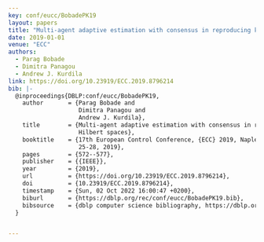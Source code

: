 ```yaml
---
key: conf/eucc/BobadePK19
layout: papers
title: "Multi-agent adaptive estimation with consensus in reproducing kernel Hilbert spaces."
date: 2019-01-01
venue: "ECC"
authors:
  - Parag Bobade
  - Dimitra Panagou
  - Andrew J. Kurdila
link: https://doi.org/10.23919/ECC.2019.8796214
bib: |-
  @inproceedings{DBLP:conf/eucc/BobadePK19,
    author       = {Parag Bobade and
                    Dimitra Panagou and
                    Andrew J. Kurdila},
    title        = {Multi-agent adaptive estimation with consensus in reproducing kernel
                    Hilbert spaces},
    booktitle    = {17th European Control Conference, {ECC} 2019, Naples, Italy, June
                    25-28, 2019},
    pages        = {572--577},
    publisher    = {{IEEE}},
    year         = {2019},
    url          = {https://doi.org/10.23919/ECC.2019.8796214},
    doi          = {10.23919/ECC.2019.8796214},
    timestamp    = {Sun, 02 Oct 2022 16:00:47 +0200},
    biburl       = {https://dblp.org/rec/conf/eucc/BobadePK19.bib},
    bibsource    = {dblp computer science bibliography, https://dblp.org}
  }


---
```

